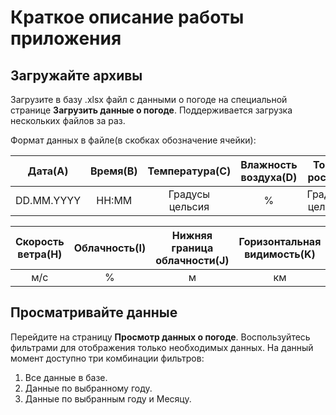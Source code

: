 Краткое описание работы приложения
========================
Загружайте архивы
-------------------------
<p>Загрузите в базу .xlsx файл с данными о погоде на специальной странице <strong>Загрузить данные о погоде</strong>. Поддерживается загрузка нескольких файлов за раз.</p>
<p>Формат данных в файле(в скобках обозначение ячейки): </p>

| Дата(A) | Время(B) | Температура(C) | Влажность воздуха(D) | Точка росы(E) | Давление(F) | Направление ветра(G) |
| :---: | :---: | :---: | :---: | :---: | :---: | :---: |
| DD.MM.YYYY | HH:MM | Градусы цельсия | % | Градусы цельсия | мм. рт. ст. | текст |

| Скорость ветра(H) | Облачность(I) | Нижняя граница облачности(J) | Горизонтальная видимость(K) | Природные явления(L)|
| :---: | :---: | :---: | :---: | :---: |
| м/с | % | м | км | текст |

Просматривайте данные
---------------------
<p>Перейдите на страницу <strong>Просмотр данных о погоде</strong>. Воспользуйтесь фильтрами для отображения только необходимых данных. На данный момент доступно три комбинации фильтров:</p>

1. Все данные в базе.
2. Данные по выбранному году.
3. Данные по выбранным году и Месяцу.
